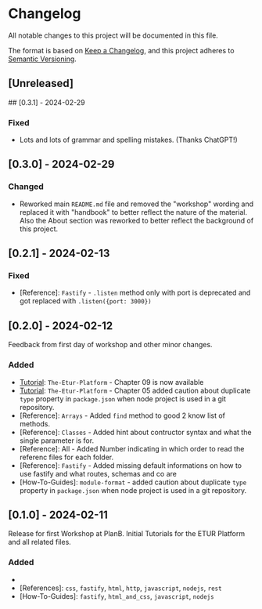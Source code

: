 # Changelog

All notable changes to this project will be documented in this file.

The format is based on [Keep a Changelog](https://keepachangelog.com/en/1.0.0/),
and this project adheres to [Semantic Versioning](https://semver.org/spec/v2.0.0.html).

## [Unreleased]

## [0.3.1] - 2024-02-29

### Fixed

- Lots and lots of grammar and spelling mistakes. (Thanks ChatGPT!)

## [0.3.0] - 2024-02-29

### Changed

- Reworked main `README.md` file and removed the "workshop" wording and replaced it with "handbook" to better reflect the nature of the material. Also the About section was reworked to better reflect the background of this project.

## [0.2.1] - 2024-02-13

### Fixed

- [Reference]: `Fastify` - `.listen` method only with port is deprecated and got replaced with `.listen({port: 3000})`

## [0.2.0] - 2024-02-12

Feedback from first day of workshop and other minor changes.

### Added

- [Tutorial]: `The-Etur-Platform` - Chapter 09 is now available
- [Tutorial]: `The-Etur-Platform` - Chapter 05 added caution about duplicate `type` property in `package.json` when node project is used in a git repository.
- [Reference]: `Arrays` - Added `find` method to good 2 know list of methods.
- [Reference]: `Classes` - Added hint about contructor syntax and what the single parameter is for.
- [Reference]: All - Added Number indicating in which order to read the referenc files for each folder.
- [Reference]: `Fastify` - Added missing default informations on how to use fastify and what routes, schemas and co are
- [How-To-Guides]: `module-format` - added caution about duplicate `type` property in `package.json` when node project is used in a git repository.

### 

## [0.1.0] - 2024-02-11 

Release for first Workshop at PlanB. Initial Tutorials for the ETUR Platform and all related files.

### Added

- [Tutorial]: `the-etur-platform`
- [References]: `css`, `fastify`, `html`, `http`, `javascript`, `nodejs`, `rest`
- [How-To-Guides]: `fastify`, `html_and_css`, `javascript`, `nodejs`